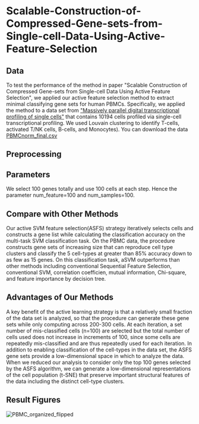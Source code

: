 # Scalable-Construction-of-Compressed-Gene-sets-from-Single-cell-Data-Using-Active-Feature-Selection

Data
----------

To test the performance of the method in paper "Scalable Construction of Compressed Gene-sets from Single-cell Data Using Active Feature Selection", we applied our active feature selection method to extract minimal classifying gene sets for human PBMCs. Specifically, we applied the method to a data set from ["Massively parallel digital transcriptional profiling of single cells"](https://www.nature.com/articles/ncomms14049) that contains 10194 cells profiled via single-cell transcriptional profiling. We used Louvain clustering to identify T-cells, activated T/NK cells, B-cells, and  Monocytes). You can download the data [PBMCnorm_final.csv](https://www.dropbox.com/s/eqxtpnyooz3pnl9/PBMCnorm_final.csv?dl=0)

Preprocessing
----------

Parameters
----------

We select 100 genes totally and use 100 cells at each step. Hence the parameter num_feature=100 and num_samples=100.


Compare with Other Methods
----------

Our active SVM feature selection(ASFS) strategy iteratively selects cells and constructs a gene list while calculating the classification accuracy on the multi-task SVM classification task. On the PBMC data, the procedure constructs gene sets of increasing size that can reproduce cell type clusters and classify the 5 cell-types at greater than 85% accuracy down to as few as 15 genes. On this classification task, aSVM outperforms than other methods including conventional Sequential Feature Selection, conventional SVM, correlation coefficien, mutual information, Chi-square, and feature importance by decision tree.

Advantages of Our Methods
----------

A key benefit of the active learning strategy is that a relatively small fraction of the data set is analyzed, so that the procedure can generate these gene sets while only computing across 200-300 cells. At each iteration, a set number of mis-classified cells (n=100) are selected but the total number of cells used does not increase in increments of 100, since some cells are repeatedly mis-classified and are thus repeatedly used for each iteration.
In addition to enabling classification of the cell-types in the data set, the ASFS gene sets provide a low-dimensional space in which to analyze the data. When we reduced our analysis to consider only the top 100 genes selected by the ASFS algorithm, we can generate a low-dimensional representations of the cell population (t-SNE) that preserve important structural features of the data including the distinct cell-type clusters.

Result Figures
----------

![PBMC_organized_flipped](https://user-images.githubusercontent.com/32661461/111823639-26551100-8920-11eb-819f-0f36ad4e5518.png)

